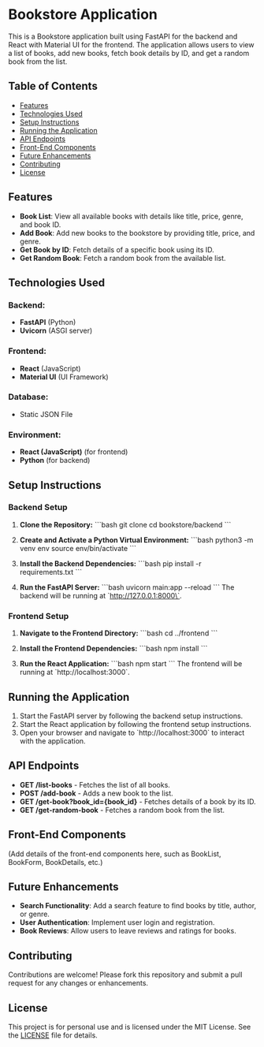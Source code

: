 
# Bookstore Application

This is a Bookstore application built using FastAPI for the backend and React with Material UI for the frontend. The application allows users to view a list of books, add new books, fetch book details by ID, and get a random book from the list.

## Table of Contents
- [Features](#features)
- [Technologies Used](#technologies-used)
- [Setup Instructions](#setup-instructions)
- [Running the Application](#running-the-application)
- [API Endpoints](#api-endpoints)
- [Front-End Components](#front-end-components)
- [Future Enhancements](#future-enhancements)
- [Contributing](#contributing)
- [License](#license)

## Features

- **Book List**: View all available books with details like title, price, genre, and book ID.
- **Add Book**: Add new books to the bookstore by providing title, price, and genre.
- **Get Book by ID**: Fetch details of a specific book using its ID.
- **Get Random Book**: Fetch a random book from the available list.

## Technologies Used

### Backend:
- **FastAPI** (Python)
- **Uvicorn** (ASGI server)

### Frontend:
- **React** (JavaScript)
- **Material UI** (UI Framework)

### Database:
- Static JSON File

### Environment:
- **React (JavaScript)** (for frontend)
- **Python** (for backend)

## Setup Instructions

### Backend Setup

1. **Clone the Repository:**
   \`\`\`bash
   git clone <Repo URL>
   cd bookstore/backend
   \`\`\`

2. **Create and Activate a Python Virtual Environment:**
   \`\`\`bash
   python3 -m venv env
   source env/bin/activate
   \`\`\`

3. **Install the Backend Dependencies:**
   \`\`\`bash
   pip install -r requirements.txt
   \`\`\`

4. **Run the FastAPI Server:**
   \`\`\`bash
   uvicorn main:app --reload
   \`\`\`
   The backend will be running at \`http://127.0.0.1:8000\`.

### Frontend Setup

1. **Navigate to the Frontend Directory:**
   \`\`\`bash
   cd ../frontend
   \`\`\`

2. **Install the Frontend Dependencies:**
   \`\`\`bash
   npm install
   \`\`\`

3. **Run the React Application:**
   \`\`\`bash
   npm start
   \`\`\`
   The frontend will be running at \`http://localhost:3000\`.

## Running the Application

1. Start the FastAPI server by following the backend setup instructions.
2. Start the React application by following the frontend setup instructions.
3. Open your browser and navigate to \`http://localhost:3000\` to interact with the application.

## API Endpoints

- **GET /list-books** - Fetches the list of all books.
- **POST /add-book** - Adds a new book to the list.
- **GET /get-book?book_id={book_id}** - Fetches details of a book by its ID.
- **GET /get-random-book** - Fetches a random book from the list.

## Front-End Components

(Add details of the front-end components here, such as BookList, BookForm, BookDetails, etc.)

## Future Enhancements

- **Search Functionality**: Add a search feature to find books by title, author, or genre.
- **User Authentication**: Implement user login and registration.
- **Book Reviews**: Allow users to leave reviews and ratings for books.

## Contributing

Contributions are welcome! Please fork this repository and submit a pull request for any changes or enhancements.

## License

This project is for personal use and is licensed under the MIT License. See the [LICENSE](LICENSE) file for details.
